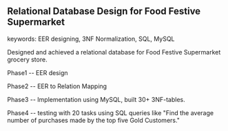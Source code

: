 ## Relational Database Design for Food Festive Supermarket


keywords: EER designing, 3NF Normalization, SQL, MySQL


Designed and achieved a relational database for Food Festive Supermarket grocery store.

Phase1 -- EER design

Phase2 -- EER to Relation Mapping

Phase3 -- Implementation using MySQL, built 30+ 3NF-tables.

Phase4 -- testing with 20 tasks using SQL queries like "Find the average number of purchases made by the top five Gold Customers."

